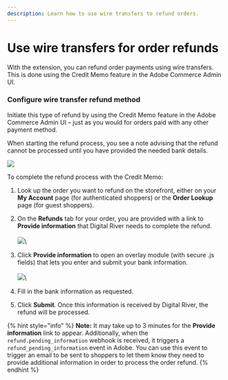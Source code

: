 ```yaml
---
description: Learn how to use wire transfers to refund orders.
---
```


# Use wire transfers for order refunds

With the extension, you can refund order payments using wire transfers. This is done using the Credit Memo feature in the Adobe Commerce Admin UI.&#x20;

### Configure wire transfer refund method

Initiate this type of refund by using the Credit Memo feature in the Adobe Commerce Admin UI – just as you would for orders paid with any other payment method.&#x20;

When starting the refund process, you see a note advising that the refund cannot be processed until you have provided the needed bank details.

![](<../../.gitbook/assets/wiretransferrefund\_1 (2).png>)

To complete the refund process with the Credit Memo:

1. Look up the order you want to refund on the storefront, either on your **My Account** page (for authenticated shoppers) or the **Order Lookup** page (for guest shoppers).&#x20;
2. On the **Refunds** tab for your order, you are provided with a link to **Provide information** that Digital River needs to complete the refund. \
   \
   ![](../../.gitbook/assets/wiretransferrefund\_2\_order\_no.png)\

3. Click **Provide information** to open an overlay module (with secure .js fields) that lets you enter and submit your bank information.\
   \
   ![](../../.gitbook/assets/wiretransferrefund\_3\_bank\_info.png)\

4. Fill in the bank information as requested.
5. Click **Submit**. Once this information is received by Digital River, the refund will be processed.

{% hint style="info" %}
**Note:** It may take up to 3 minutes for the **Provide information** link to appear. Additionally, when the `refund.pending_information` webhook is received, it triggers a `refund_pending_information` event in Adobe. You can use this event to trigger an email to be sent to shoppers to let them know they need to provide additional information in order to process the order refund.
{% endhint %}
